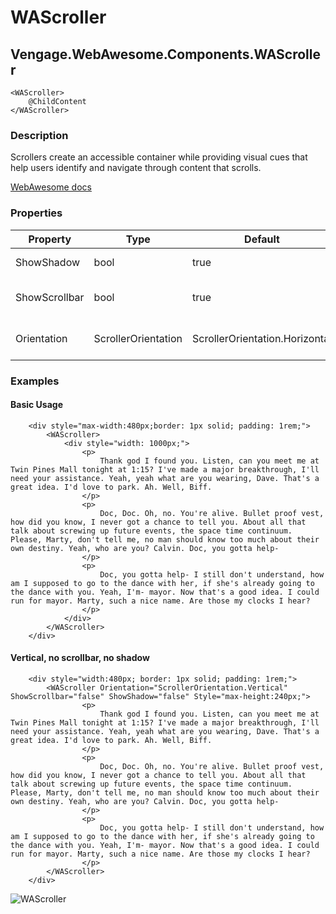 ﻿# WAScroller
## Vengage.WebAwesome.Components.WAScroller

```HTML+Razor
<WAScroller>
    @ChildContent
</WAScroller>
```

### Description
Scrollers create an accessible container while providing visual cues that help users identify and navigate through content that scrolls.

[WebAwesome docs](https://webawesome.com/docs/components/scroller/)

### Properties
| Property | Type   | Default | Description                              |
|----------|--------|---------|------------------------------------------|
| ShowShadow | bool | true | Shows the shadows.  |
| ShowScrollbar | bool | true | Shows the visible scrollbar. |
| Orientation | ScrollerOrientation | ScrollerOrientation.Horizontal | The scroller's orientation. |

### Examples

#### Basic Usage
```HTML+Razor
    <div style="max-width:480px;border: 1px solid; padding: 1rem;">
        <WAScroller>
            <div style="width: 1000px;">
                <p>
                    Thank god I found you. Listen, can you meet me at Twin Pines Mall tonight at 1:15? I've made a major breakthrough, I'll need your assistance. Yeah, yeah what are you wearing, Dave. That's a great idea. I'd love to park. Ah. Well, Biff.
                </p>
                <p>
                    Doc, Doc. Oh, no. You're alive. Bullet proof vest, how did you know, I never got a chance to tell you. About all that talk about screwing up future events, the space time continuum. Please, Marty, don't tell me, no man should know too much about their own destiny. Yeah, who are you? Calvin. Doc, you gotta help-
                </p>
                <p>
                    Doc, you gotta help- I still don't understand, how am I supposed to go to the dance with her, if she's already going to the dance with you. Yeah, I'm- mayor. Now that's a good idea. I could run for mayor. Marty, such a nice name. Are those my clocks I hear?
                </p>
            </div>
        </WAScroller>
    </div>
```

#### Vertical, no scrollbar, no shadow
```HTML+Razor
    <div style="width:480px; border: 1px solid; padding: 1rem;">
        <WAScroller Orientation="ScrollerOrientation.Vertical" ShowScrollbar="false" ShowShadow="false" Style="max-height:240px;">
                <p>
                    Thank god I found you. Listen, can you meet me at Twin Pines Mall tonight at 1:15? I've made a major breakthrough, I'll need your assistance. Yeah, yeah what are you wearing, Dave. That's a great idea. I'd love to park. Ah. Well, Biff.
                </p>
                <p>
                    Doc, Doc. Oh, no. You're alive. Bullet proof vest, how did you know, I never got a chance to tell you. About all that talk about screwing up future events, the space time continuum. Please, Marty, don't tell me, no man should know too much about their own destiny. Yeah, who are you? Calvin. Doc, you gotta help-
                </p>
                <p>
                    Doc, you gotta help- I still don't understand, how am I supposed to go to the dance with her, if she's already going to the dance with you. Yeah, I'm- mayor. Now that's a good idea. I could run for mayor. Marty, such a nice name. Are those my clocks I hear?
                </p>
        </WAScroller>
    </div>
```

![WAScroller](https://github.com/user-attachments/assets/237cc2c0-abf9-4107-bd69-d5d6b9a82dfd)
